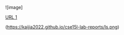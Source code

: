 
![image]








[URL 1](https://www.youtube.com/)
















(https://kaijia2022.github.io/cse15l-lab-reports/ls.png)